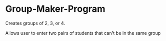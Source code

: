 # Group-Maker-Program

Creates groups of 2, 3, or 4.

Allows user to enter two pairs of students that can't be in the same group
